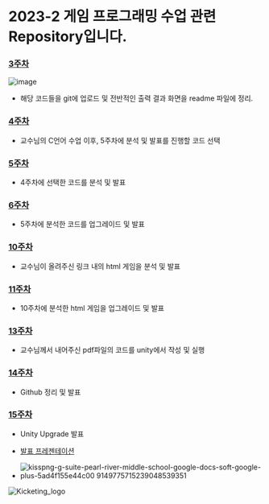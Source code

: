 # 2023-2 게임 프로그래밍 수업 관련 Repository입니다.

### [3주차](https://github.com/ccihxn/game/tree/main/week3)
  ![image](https://github.com/ccihxn/game/assets/35947666/9741a4c6-adab-4a66-993a-26020c152c93)
  
  - 해당 코드들을 git에 업로드 및 전반적인 출력 결과 화면을 readme 파일에 정리.
### [4주차](https://github.com/ccihxn/game/tree/main/week4)
  - 교수님의 C언어 수업 이후, 5주차에 분석 및 발표를 진행할 코드 선택
### [5주차](https://github.com/ccihxn/game/tree/main/week5~6)
  - 4주차에 선택한 코드를 분석 및 발표
### [6주차](https://github.com/ccihxn/game/tree/main/week5~6)
  - 5주차에 분석한 코드를 업그레이드 및 발표
### [10주차](https://github.com/ccihxn/game/tree/main/week10)
  - 교수님이 올려주신 링크 내의 html 게임을 분석 및 발표
### [11주차](https://github.com/ccihxn/game/tree/main/week11)
  - 10주차에 분석한 html 게임을 업그레이드 및 발표
### [13주차](https://github.com/ccihxn/game/tree/main/week13)
  - 교수님께서 내어주신 pdf파일의 코드를 unity에서 작성 및 실행
### [14주차](https://github.com/ccihxn/game/tree/main/week14)
  - Github 정리 및 발표
### [15주차](https://github.com/ccihxn/game/tree/main/week15)
  - Unity Upgrade 발표
  - [발표 프레젠테이션](https://www.canva.com/design/DAF2yrP1xGc/30N7FbVvBzEaFD2sBwlhcg/view?utm_content=DAF2yrP1xGc&utm_campaign=designshare&utm_medium=link&utm_source=editor)

  - ![kisspng-g-suite-pearl-river-middle-school-google-docs-soft-google-plus-5ad4f155e44c00 9149775715239048539351](https://github.com/ccihxn/game/assets/35947666/d1cb0172-c74f-4f7b-a92f-d0acd8e2fe45)



![Kicketing_logo](https://github.com/ccihxn/game/assets/35947666/1968f4c2-6516-4c3b-aded-ec3cb3a2cb4a)
